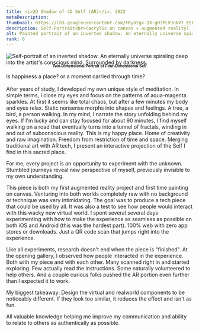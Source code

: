```yaml
---
title: <i>2D Shadow of 4D Self (AR)</i>, 2022
metaDescription:
thumbnail: https://lh3.googleusercontent.com/FRyhtgx-1X-gH3PLVJnkVT_EEBc2riM-BD_5MUmI1XPv3B58krl7gesG0iMPfsH8VCrHvwKE0tCMW28mWiMEQpxWA12Nzsvtu8zjgUNaUJpMoiO1kTNbc8HBZ7IUYvIqozBDcRcm=w2400
description: Self-Portrait<br>(acrylic on canvas + augmented reality)
alt: Painted portrait of an inverted shadow. An eternally universe spiraling deep into the artist's conscious mind. Surrounded by darkness. Hung on light blue bedroom wall.
rank: 6
---
```


<div><img src="https://lh3.googleusercontent.com/MD7PXnG0CCFPi99NVYt2NnFpBq8ZyT3uanCqRHiGOTe4x-P9pbR4uGrLw80_Wj76knSdtUXwOzKkoPlIe0Jgqh21D9Ek5NnuWhpkddWV-hYvy7jz7Z8XsGRzaM8cRqTrkYfITI2g=w2400" alt= "Self-portrait of an inverted shadow. An eternally universe spiraling deep into the artist's conscious mind. Surrounded by darkness." />
</div>

<div class="row">
  <div class="col-md-12">
    <p style="font-family: arial; font-size: .75em; font-weight:bold; text-align: center; margin-top: -1%">Two-Dimensional Portrait of Four-Dimensional Self</p>
  </div>
</div>

Is happiness a place? or a moment carried through time?</br></br>
After years of study, I developed my own unique style of meditation. In simple terms, I close my eyes and focus on the patterns of aqua-magenta sparkles. At first it seems like total chaos, but after a few minutes my body and eyes relax. Static nonsense morphs into shapes and feelings. A tree, a bird, a person walking. In my mind, I narrate the story unfolding behind my eyes. If I'm lucky and can stay focused for about 90 minutes, I find myself walking on a road that eventually turns into a tunnel of fractals, winding in and out of subconscious reality. This is my happy place. Home of creativity and raw imagination. Freedom from restriction of time and space. Merging traditional art with AR tech, I present an interactive projection of the Self I find in this sacred place.


For me, every project is an opportunity to experiment with the unknown. Stumbled journeys reveal new perspective of myself, previously invisible to my own understanding.

This piece is both my first augmented reality project and first time painting on canvas. Venturing into both worlds completely raw with no background or technique was very intimidating.
The goal was to produce a tech piece that could be used by all. It was also a test to see how people would interact with this wacky new virtual world. I spent several several days experimenting with how to make the experience as seamless as possible on both iOS and Android (this was the hardest part). 100% web with zero app stores or downloads. Just a QR code scan that jumps right into the experience.

Like all experiments, research doesn't end when the piece is "finished". At the opening gallery, I observed how people interacted in the experience. Both with my piece and with each other.
Many scanned right in and started exploring. Few actually read the instructions. Some naturally volunteered to help others. And a couple curious folks pushed the AR portion even further than I expected it to work.

My biggest takeaway: Design the virtual and realworld components to be noticeably different. If they look too similar, it reduces the effect and isn't as fun.

All valuable knowledge helping me improve my communication and ability to relate to others as authentically as possible.
